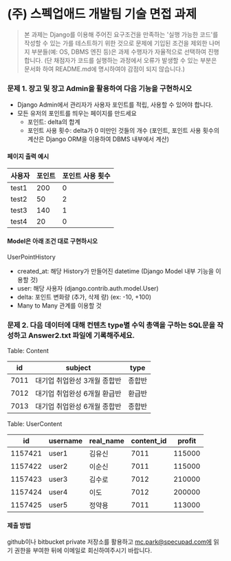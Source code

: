 # (주) 스펙업애드 개발팀 기술 면접 과제

> 본 과제는 Django를 이용해 주어진 요구조건을 만족하는 '실행 가능한 코드'를 작성할 수 있는 가를 테스트하기 위한 것으로 문제에 기입된 조건을 제외한 나머지 부분들(예: OS, DBMS 엔진 등)은 과제 수행자가 자율적으로 선택하여 진행합니다. (단 채점자가 코드를 실행하는 과정에서 오류가 발생할 수 있는 부분은 문서화 하여 README.md에 명시하여야 감점이 되지 않습니다.)

### 문제 1. 장고 및 장고 Admin을 활용하여 다음 기능을 구현하시오
- Django Admin에서 관리자가 사용자 포인트를 적립, 사용할 수 있어야 합니다.
- 모든 유저의 포인트를 띄우는 페이지를 만드세요
    * 포인트: delta의 합계
    * 포인트 사용 횟수: delta가 0 미만인 것들의 개수 (포인트, 포인트 사용 횟수의 계산은 Django ORM을 이용하여 DBMS 내부에서 계산)

#### 페이지 출력 예시
|사용자|포인트|포인트 사용 횟수|
|---|---|---|
|test1|200|0|
|test2|50|2|
|test3|140|1|
|test4|20|0|


#### Model은 아래 조건 대로 구현하시오
UserPointHistory
- created_at: 해당 History가 만들어진 datetime (Django Model 내부 기능을 이용할 것)
- user: 해당 사용자 (django.contrib.auth.model.User)
- delta: 포인트 변화량 (추가, 삭제 량) (ex: -10, +100)
- Many to Many 관계를 이용할 것

### 문제 2. 다음 데이터에 대해 컨텐츠 type별 수익 총액을 구하는 SQL문을 작성하고 Answer2.txt 파일에 기록해주세요.
Table: Content

|id|subject|type|
|---|---|---|
|7011|대기업 취업완성 3개월 종합반|종합반|
|7012|대기업 취업완성 6개월 환급반|환급반|
|7013|대기업 취업완성 6개월 종합반|종합반|

Table: UserContent

|id|username|real_name|content_id|profit|
|---|---|---|---|---|
|1157421|user1|김유신|7011|115000|
|1157422|user2|이순신|7011|115000|
|1157423|user3|김수로|7012|210000|
|1157424|user4|이도|7012|200000|
|1157425|user5|정약용|7011|113000|



#### 제출 방법
github이나 bitbucket private 저장소를 활용하고 mc.park@specupad.com에 읽기 권한을 부여한 뒤에 이메일로 회신하여주시기 바랍니다.
